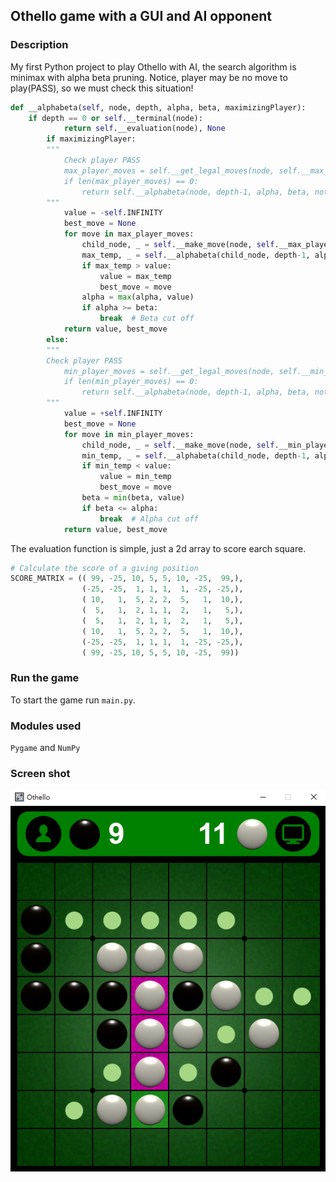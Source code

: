 ## Othello game with a GUI and AI opponent
### Description
My first Python project to play Othello with AI, the search algorithm is minimax with alpha beta pruning.
Notice, player may be no move to play(PASS), so we must check this situation!
```python
def __alphabeta(self, node, depth, alpha, beta, maximizingPlayer):
	if depth == 0 or self.__terminal(node):
            return self.__evaluation(node), None
        if maximizingPlayer:
	    """
            Check player PASS
            max_player_moves = self.__get_legal_moves(node, self.__max_player)
            if len(max_player_moves) == 0:
                return self.__alphabeta(node, depth-1, alpha, beta, not maximizingPlayer)
	    """
            value = -self.INFINITY
            best_move = None
            for move in max_player_moves:
                child_node, _ = self.__make_move(node, self.__max_player, move)
                max_temp, _ = self.__alphabeta(child_node, depth-1, alpha, beta, False)
                if max_temp > value:
                    value = max_temp
                    best_move = move
                alpha = max(alpha, value)
                if alpha >= beta:
                    break  # Beta cut off
            return value, best_move
        else:
	    """
	    Check player PASS
            min_player_moves = self.__get_legal_moves(node, self.__min_player)
            if len(min_player_moves) == 0:
                return self.__alphabeta(node, depth-1, alpha, beta, not maximizingPlayer)
	    """
            value = +self.INFINITY
            best_move = None
            for move in min_player_moves:
                child_node, _ = self.__make_move(node, self.__min_player, move)
                min_temp, _ = self.__alphabeta(child_node, depth-1, alpha, beta, True)
                if min_temp < value:
                    value = min_temp
                    best_move = move
                beta = min(beta, value)
                if beta <= alpha:
                    break  # Alpha cut off
            return value, best_move
```
The evaluation function is simple, just a 2d array to score earch square.
```python
# Calculate the score of a giving position
SCORE_MATRIX = (( 99, -25, 10, 5, 5, 10, -25,  99,),
                (-25, -25,  1, 1, 1,  1, -25, -25,),
                ( 10,   1,  5, 2, 2,  5,   1,  10,),
                (  5,   1,  2, 1, 1,  2,   1,   5,),
                (  5,   1,  2, 1, 1,  2,   1,   5,),
                ( 10,   1,  5, 2, 2,  5,   1,  10,),
                (-25, -25,  1, 1, 1,  1, -25, -25,),
                ( 99, -25, 10, 5, 5, 10, -25,  99))
```
### Run the game
To start the game run `main.py`.
### Modules used
`Pygame` and `NumPy`
### Screen shot
![Screen shot](screen_shot.png)
